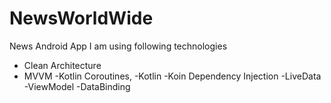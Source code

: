 # NewsWorldWide
News Android App  I am using following technologies
- Clean Architecture
- MVVM
-Kotlin Coroutines,
-Kotlin
-Koin Dependency Injection
-LiveData
-ViewModel
-DataBinding
